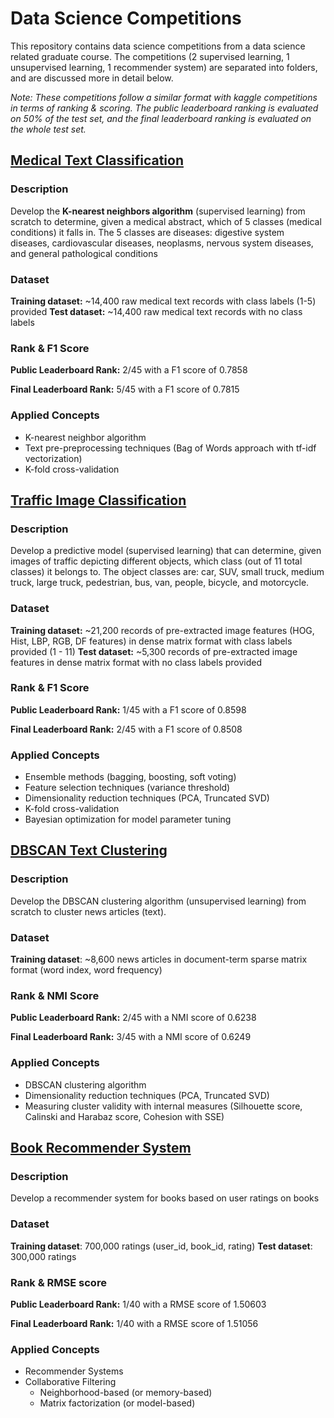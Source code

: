 # Data Science Competitions
This repository contains data science competitions from a data science related graduate course. The competitions (2 supervised learning, 1 unsupervised learning, 1 recommender system) are separated into folders, and are discussed more in detail below.

*Note: These competitions follow a similar format with kaggle competitions in terms of ranking & scoring. The public leaderboard ranking is evaluated on 50% of the test set, and the final leaderboard ranking is evaluated on the whole test set.*

## [Medical Text Classification](medical-text-classification/)
### Description
Develop the **K-nearest neighbors algorithm** (supervised learning) from scratch to determine, given a medical abstract, which of 5 classes (medical conditions) it falls in. The 5 classes are diseases: digestive system diseases, cardiovascular diseases, neoplasms, nervous system diseases, and general pathological conditions

### Dataset
**Training dataset:** ~14,400 raw medical text records with class labels (1-5) provided
**Test dataset:** ~14,400 raw medical text records with no class labels

### Rank & F1 Score

**Public Leaderboard Rank:** 2/45 with a F1 score of 0.7858

**Final Leaderboard Rank:** 5/45 with a F1 score of 0.7815

### Applied Concepts
- K-nearest neighbor algorithm
- Text pre-preprocessing techniques (Bag of Words approach with tf-idf vectorization)
- K-fold cross-validation


## [Traffic Image Classification](traffic-image-classification/)
### Description
Develop a predictive model (supervised learning) that can determine, given images of traffic depicting different objects, which class (out of 11 total classes) it belongs to. The object classes are: car, SUV, small truck, medium truck, large truck, pedestrian, bus, van, people, bicycle, and motorcycle.
### Dataset
**Training dataset:** ~21,200 records of pre-extracted image features (HOG, Hist, LBP, RGB, DF features) in dense matrix format with class labels provided (1 - 11)
**Test dataset:** ~5,300 records of pre-extracted image features in dense matrix format with no class labels provided

### Rank & F1 Score
**Public Leaderboard Rank:** 1/45 with a F1 score of 0.8598

**Final Leaderboard Rank:** 2/45 with a F1 score of 0.8508

### Applied Concepts
- Ensemble methods (bagging, boosting, soft voting)
- Feature selection techniques (variance threshold)
- Dimensionality reduction techniques (PCA, Truncated SVD)
- K-fold cross-validation
- Bayesian optimization for model parameter tuning


## [DBSCAN Text Clustering](DBSCAN-text-clustering/)
### Description
Develop the DBSCAN clustering algorithm (unsupervised learning) from scratch to cluster news articles (text).

### Dataset
**Training dataset**: ~8,600 news articles in document-term sparse matrix format (word index, word frequency)

### Rank & NMI Score
**Public Leaderboard Rank:** 2/45 with a NMI score of 0.6238

**Final Leaderboard Rank:** 3/45 with a NMI score of 0.6249

### Applied Concepts
- DBSCAN clustering algorithm
- Dimensionality reduction techniques (PCA, Truncated SVD)
- Measuring cluster validity with internal measures (Silhouette score, Calinski and Harabaz score, Cohesion with SSE)

## [Book Recommender System](book-recommender-system/)
### Description
Develop a recommender system for books based on user ratings on books

### Dataset
**Training dataset**: 700,000 ratings (user_id, book_id, rating)
**Test dataset**: 300,000 ratings

### Rank & RMSE score
**Public Leaderboard Rank:** 1/40 with a RMSE score of 1.50603

**Final Leaderboard Rank:** 1/40 with a RMSE score of 1.51056

### Applied Concepts
- Recommender Systems
- Collaborative Filtering
  - Neighborhood-based (or memory-based)
  - Matrix factorization (or model-based)

